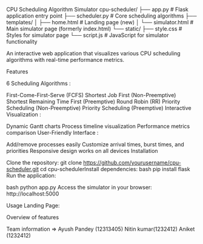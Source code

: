 CPU Scheduling Algorithm Simulator
cpu-scheduler/
├── app.py                 # Flask application entry point
├── scheduler.py           # Core scheduling algorithms
├── templates/
│   ├── home.html          # Landing page (new)
│   └── simulator.html     # Main simulator page (formerly index.html)
└── static/
    ├── style.css          # Styles for simulator page
    └── script.js          # JavaScript for simulator functionality

An interactive web application that visualizes various CPU scheduling algorithms with real-time performance metrics.

Features

6 Scheduling Algorithms :

First-Come-First-Serve (FCFS)
Shortest Job First (Non-Preemptive)
Shortest Remaining Time First (Preemptive)
Round Robin (RR)
Priority Scheduling (Non-Preemptive)
Priority Scheduling (Preemptive)
Interactive Visualization :

Dynamic Gantt charts
Process timeline visualization
Performance metrics comparison
User-Friendly Interface :

Add/remove processes easily
Customize arrival times, burst times, and priorities
Responsive design works on all devices
Installation

Clone the repository:
git clone https://github.com/yourusername/cpu-scheduler.git
cd cpu-schedulerInstall dependencies:
bash pip install flask Run the application:

bash python app.py Access the simulator in your browser: http://localhost:5000

Usage Landing Page:

Overview of features

Team information =>
Ayush Pandey (12313405) 
Nitin kumar(1232412)
Aniket (1232412)
